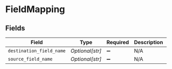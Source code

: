 # FieldMapping


## Fields

| Field                    | Type                     | Required                 | Description              | Example                  |
| ------------------------ | ------------------------ | ------------------------ | ------------------------ | ------------------------ |
| `destination_field_name` | *Optional[str]*          | :heavy_minus_sign:       | N/A                      | event                    |
| `source_field_name`      | *Optional[str]*          | :heavy_minus_sign:       | N/A                      | event_name               |